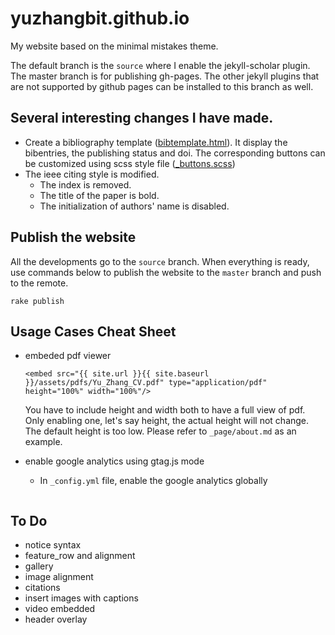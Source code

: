 # yuzhangbit.github.io


My website based on the minimal mistakes theme.

The default branch is the `source` where I enable the jekyll-scholar plugin. The master branch is for publishing gh-pages. The other jekyll plugins that are not supported by github pages can be installed to this branch as well.



## Several interesting changes I have made.  

* Create a bibliography template ([bibtemplate.html](https://github.com/yuzhangbit/yuzhangbit.github.io/blob/source/_layouts/bibtemplate.html)). It display the bibentries, the publishing status and doi.  The corresponding buttons can be customized
using scss style file ([_buttons.scss](https://github.com/yuzhangbit/yuzhangbit.github.io/blob/source/_sass/minimal-mistakes/_buttons.scss#L101))
* The ieee citing style is modified.
    * The index is removed.
    * The title of the paper is bold.
    * The initialization of authors' name is disabled.

## Publish the website

All the developments go to the `source` branch. When everything is ready, use commands below to publish the website to the `master` branch and push to the remote.
```
rake publish
```


## Usage Cases Cheat Sheet
* embeded pdf viewer
    ```
    <embed src="{{ site.url }}{{ site.baseurl }}/assets/pdfs/Yu_Zhang_CV.pdf" type="application/pdf" height="100%" width="100%"/>
    ```
    You have to include height and width both to have a full view of pdf. Only enabling one, let's say height, the actual height will not change. The default height is too low. Please refer to `_page/about.md` as an example.

* enable google analytics using gtag.js mode
    * In `_config.yml` file, enable the google analytics globally
    ```
    
    ```
## To Do
* notice syntax
* feature_row and alignment
* gallery
* image alignment
* citations
* insert images with captions
* video embedded
* header overlay
